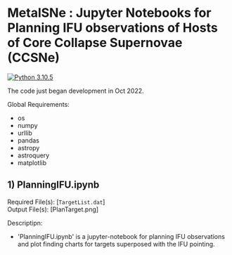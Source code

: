 # MetalSNe : Jupyter Notebooks for Planning IFU observations of Hosts of Core Collapse Supernovae (CCSNe)

[![Python 3.10.5](https://img.shields.io/badge/python-3.10.5-blue)](https://www.python.org/downloads/release/python-395/)

The code just began development in Oct 2022.

Global Requirements:
- os
- numpy
- urllib
- pandas
- astropy
- astroquery
- matplotlib

## 1) PlanningIFU.ipynb
Required File(s): [`TargetList.dat`]<br />
Output File(s): [PlanTarget.png]<br />

Descriptipn:
- 'PlanningIFU.ipynb' is a jupyter-notebook for planning IFU observations and plot finding charts for targets superposed with the IFU pointing.